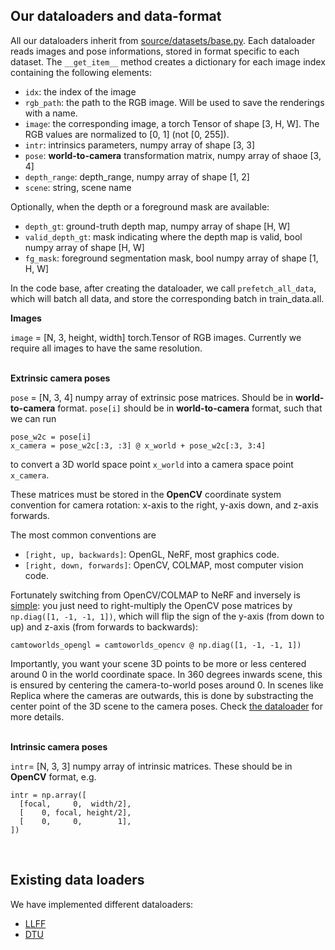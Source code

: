 ## Our dataloaders and data-format

All our dataloaders inherit from [source/datasets/base.py](https://github.com/google-research/sparf/blob/main/source/datasets/base.py). Each dataloader reads images and
pose informations, stored in format specific to each dataset. The `__get_item__` method creates 
a dictionary for each image index containing the following elements: 
* `idx`: the index of the image
* `rgb_path`: the path to the RGB image. Will be used to save the renderings with a name. 
* `image`: the corresponding image, a torch Tensor of shape [3, H, W]. The RGB values are 
              normalized to [0, 1] (not [0, 255]). 
* `intr`: intrinsics parameters, numpy array of shape [3, 3]
* `pose`:  **world-to-camera** transformation matrix, numpy array of shaoe [3, 4]
* `depth_range`: depth_range, numpy array of shape [1, 2]
* `scene`: string, scene name

Optionally, when the depth or a foreground mask are available:
* `depth_gt`: ground-truth depth map, numpy array of shape [H, W]
* `valid_depth_gt`: mask indicating where the depth map is valid, bool numpy array of shape [H, W]
* `fg_mask`: foreground segmentation mask, bool numpy array of shape [1, H, W]


In the code base, after creating the dataloader, we call `prefetch_all_data`, which will batch 
all data, and store the corresponding batch in train_data.all. 


**Images**

`image` = [N, 3, height, width] torch.Tensor of RGB images. Currently we
require all images to have the same resolution.
<br /><br />

**Extrinsic camera poses**

`pose` = [N, 3, 4] numpy array of extrinsic pose matrices. Should be in **world-to-camera** format. 
`pose[i]` should be in **world-to-camera**  format, such that we can run

```
pose_w2c = pose[i]
x_camera = pose_w2c[:3, :3] @ x_world + pose_w2c[:3, 3:4]
```

to convert a 3D world space point `x_world` into a camera space point `x_camera`.

These matrices must be stored in the **OpenCV** coordinate system convention for camera rotation:
x-axis to the right, y-axis down, and z-axis forwards. 


The most common conventions are

-   `[right, up, backwards]`: OpenGL, NeRF, most graphics code.
-   `[right, down, forwards]`: OpenCV, COLMAP, most computer vision code.

Fortunately switching from OpenCV/COLMAP to NeRF and inversely is
[simple](https://github.com/google-research/multinerf/blob/main/internal/datasets.py#L108):
you just need to right-multiply the OpenCV pose matrices by `np.diag([1, -1, -1, 1])`,
which will flip the sign of the y-axis (from down to up) and z-axis (from
forwards to backwards):
```
camtoworlds_opengl = camtoworlds_opencv @ np.diag([1, -1, -1, 1])
```


Importantly, you want your scene 3D points to be more or less centered around 0 in the world coordinate space. 
In 360 degrees inwards scene, this is ensured by centering the camera-to-world poses around 0. 
In scenes like Replica where the cameras are outwards, this is done by substracting the center point of the 3D scene to the camera poses. Check [the dataloader](https://github.com/google-research/sparf/blob/main/source/datasets/rgbd_datasets.py) for more details. 
<br /><br />


**Intrinsic camera poses**

`intr`= [N, 3, 3] numpy array of intrinsic matrices. These should be in
**OpenCV** format, e.g.

```
intr = np.array([
  [focal,     0,  width/2],
  [    0, focal, height/2],
  [    0,     0,        1],
])
```
<br />





## Existing data loaders

We have implemented different dataloaders:

-   [LLFF](https://github.com/google-research/sparf/blob/main/source/datasets/llff.py)
-   [DTU](https://github.com/google-research/sparf/blob/main/source/datasets/dtu.py)




